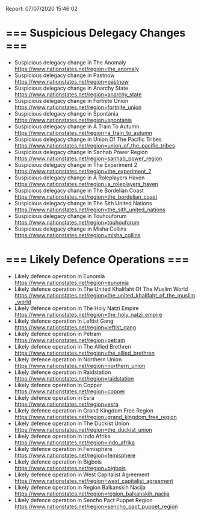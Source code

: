 Report: 07/07/2020 15:46:02
# === Suspicious Delegacy Changes === 
* Suspicious delegacy change in The Anomaly 
https://www.nationstates.net/region=the_anomaly
* Suspicious delegacy change in Pastnow 
https://www.nationstates.net/region=pastnow
* Suspicious delegacy change in Anarchy State 
https://www.nationstates.net/region=anarchy_state
* Suspicious delegacy change in Fortnite Union 
https://www.nationstates.net/region=fortnite_union
* Suspicious delegacy change in Spontania 
https://www.nationstates.net/region=spontania
* Suspicious delegacy change in A Train To Autumn 
https://www.nationstates.net/region=a_train_to_autumn
* Suspicious delegacy change in Union Of The Pacific Tribes 
https://www.nationstates.net/region=union_of_the_pacific_tribes
* Suspicious delegacy change in Sanhab Power Region 
https://www.nationstates.net/region=sanhab_power_region
* Suspicious delegacy change in The Experiment 2 
https://www.nationstates.net/region=the_experiment_2
* Suspicious delegacy change in A Roleplayers Haven 
https://www.nationstates.net/region=a_roleplayers_haven
* Suspicious delegacy change in The Bordelian Coast 
https://www.nationstates.net/region=the_bordelian_coast
* Suspicious delegacy change in The Sith United Nations 
https://www.nationstates.net/region=the_sith_united_nations
* Suspicious delegacy change in Touhouforum 
https://www.nationstates.net/region=touhouforum
* Suspicious delegacy change in Misha Collins 
https://www.nationstates.net/region=misha_collins
# === Likely Defence Operations === 
* Likely defence operation in Eunomia 
https://www.nationstates.net/region=eunomia
* Likely defence operation in The United Khalifaht Of The Muslim World 
https://www.nationstates.net/region=the_united_khalifaht_of_the_muslim_world
* Likely defence operation in The Holy Natzi Empire 
https://www.nationstates.net/region=the_holy_natzi_empire
* Likely defence operation in Leftist Gang 
https://www.nationstates.net/region=leftist_gang
* Likely defence operation in Petram 
https://www.nationstates.net/region=petram
* Likely defence operation in The Allied Brethren 
https://www.nationstates.net/region=the_allied_brethren
* Likely defence operation in Northern Union 
https://www.nationstates.net/region=northern_union
* Likely defence operation in Raidstation 
https://www.nationstates.net/region=raidstation
* Likely defence operation in Copper 
https://www.nationstates.net/region=copper
* Likely defence operation in Esra 
https://www.nationstates.net/region=esra
* Likely defence operation in Grand Kingdom Free Region 
https://www.nationstates.net/region=grand_kingdom_free_region
* Likely defence operation in The Duckist Union 
https://www.nationstates.net/region=the_duckist_union
* Likely defence operation in Indo Afrika 
https://www.nationstates.net/region=indo_afrika
* Likely defence operation in Femisphere 
https://www.nationstates.net/region=femisphere
* Likely defence operation in Bigbois 
https://www.nationstates.net/region=bigbois
* Likely defence operation in West Capitalist Agreement 
https://www.nationstates.net/region=west_capitalist_agreement
* Likely defence operation in Region Balkanskih Nacija 
https://www.nationstates.net/region=region_balkanskih_nacija
* Likely defence operation in Sencho Pact Puppet Region 
https://www.nationstates.net/region=sencho_pact_puppet_region
